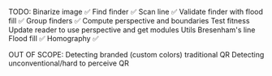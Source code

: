 TODO:
Binarize image ✅
Find finder ✅
    Scan line ✅
    Validate finder with flood fill ✅
Group finders ✅
Compute perspective and boundaries
Test fitness
Update reader to use perspective and get modules
Utils
    Bresenham's line
    Flood fill ✅
    Homography ✅

OUT OF SCOPE:
Detecting branded (custom colors) traditional QR
Detecting unconventional/hard to perceive QR
